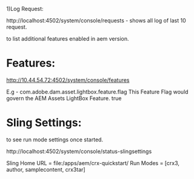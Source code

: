 
1)Log Request:


http://localhost:4502/system/console/requests - shows all log of last 10 request.

to list additional features enabled in aem version.

Features:
==========
http://10.44.54.72:4502/system/console/features

E.g - com.adobe.dam.asset.lightbox.feature.flag	This Feature Flag would govern the AEM Assets LightBox Feature.	true


Sling Settings:
================
to see run mode settings once started.

http://localhost:4502/system/console/status-slingsettings

Sling Home URL = file:/apps/aem/crx-quickstart/
Run Modes = [crx3, author, samplecontent, crx3tar]


